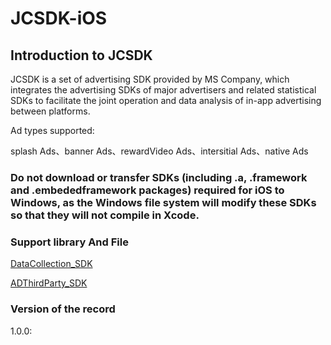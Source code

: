 # JCSDK-iOS
## Introduction to JCSDK

JCSDK is a set of advertising SDK provided by MS Company, which integrates the advertising SDKs of major advertisers and related statistical SDKs to facilitate the joint operation and data analysis of in-app advertising between platforms.

Ad types supported:

splash Ads、banner Ads、rewardVideo Ads、intersitial Ads、native Ads
 
### Do not download or transfer SDKs (including .a, .framework and .embededframework packages) required for iOS to Windows, as the Windows file system will modify these SDKs so that they will not compile in Xcode.

### Support library And File
[DataCollection_SDK](https://drive.google.com/drive/folders/1p8SFnJ1SuTJGNkmugBzKXLS8ucAEg6o-)

[ADThirdParty_SDK](https://drive.google.com/drive/folders/1OJE0ErKPiC1jcmfsRYaBqK6Tz9YO69N9)

### Version of the record

1.0.0:

